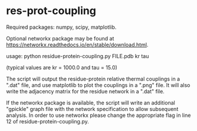 # res-prot-coupling

Required packages: numpy, scipy, matplotlib.

Optional networkx package may be found at https://networkx.readthedocs.io/en/stable/download.html.

usage: python residue-protein-coupling.py FILE.pdb kr tau

(typical values are kr = 1000.0 and tau = 15.0)

The script will output the residue-protein relative thermal couplings in a ".dat" file, and use matplotlib to plot the couplings in a ".png" file. It will also write the adjacency matrix for the residue network in a ".dat" file.

If the networkx package is available, the script will write an additional "gpickle" graph file with the network specification to allow subsequent analysis. In order to use networkx please change the appropriate flag in line 12 of residue-protein-coupling.py.
